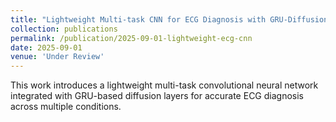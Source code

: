 ```yaml
---
title: "Lightweight Multi-task CNN for ECG Diagnosis with GRU-Diffusion"
collection: publications
permalink: /publication/2025-09-01-lightweight-ecg-cnn
date: 2025-09-01
venue: 'Under Review'
---
```


This work introduces a lightweight multi-task convolutional neural network integrated with GRU-based diffusion layers for accurate ECG diagnosis across multiple conditions.

